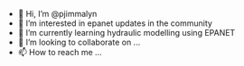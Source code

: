 - 👋 Hi, I’m @pjimmalyn
- 👀 I’m interested in epanet updates in the community
- 🌱 I’m currently learning hydraulic modelling using EPANET
- 💞️ I’m looking to collaborate on ...
- 📫 How to reach me ...

<!---
pjimmalyn/pjimmalyn is a ✨ special ✨ repository because its `README.md` (this file) appears on your GitHub profile.
You can click the Preview link to take a look at your changes.
--->
